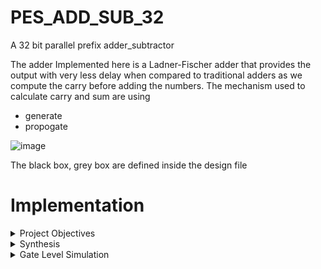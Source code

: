 # PES_ADD_SUB_32

A 32 bit parallel prefix adder_subtractor

The adder Implemented here is a Ladner-Fischer adder that provides the output with very less delay when compared to traditional adders as we compute the carry before adding the numbers.
The mechanism used to calculate carry and sum are using
- generate
- propogate

![image](https://github.com/yagnavivek/PES_ADD_SUB_32/assets/93475824/725c09cc-ea87-4e33-a979-45f92505ef5a)

The black box, grey box are defined inside the design file

# Implementation
 
<details>
  <summary>Project Objectives</summary>
  <br>

- Low Delay
- Low Area

Both when compared to other types of parallel prefix adders such as kogge-stone adder, Brent-Kung adder.
  
</details>


<details>
<summary>Synthesis</summary>
<br>

```
yosys
read_liberty -lib <path to your lib file>
read_verilog pes_add_sub_32.v
synth -top PES_ADD_SUB_32
dfflibmap -liberty
abc -liberty
flatten
show
write_verilog PES_ADD_SUB_MAPPED.v
```

![image](https://github.com/yagnavivek/PES_ADD_SUB_32/assets/93475824/e12cb42f-a8e9-4618-9af8-b4709ceb6575)

![image](https://github.com/yagnavivek/PES_ADD_SUB_32/assets/93475824/66f3e6f6-9a24-4aca-93f2-ae8df36fcc66)

</details>

<details>
<summary>Gate Level Simulation</summary>
<br>

## Pre-synthesis Simulation

![image](https://github.com/yagnavivek/PES_ADD_SUB_32/assets/93475824/f5888a7b-e1c1-4920-ad6e-35fea94be13d)

![PES_ADD_SUB_TB_FINAL](https://github.com/yagnavivek/PES_ADD_SUB_32/assets/93475824/06aaf1fc-e40e-409a-a54d-245b2cf833a2)

## Post-synthesis Simulation

![PES_ADD_SUB_MAPPED_FINAL](https://github.com/yagnavivek/PES_ADD_SUB_32/assets/93475824/70dfd072-873b-410a-a2a4-aa374f40ec20)

</details>






